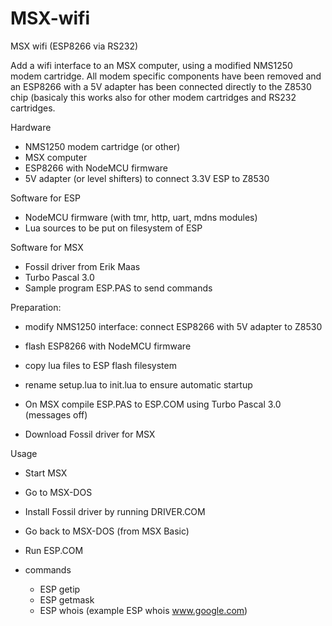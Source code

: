 # MSX-wifi
MSX wifi (ESP8266 via RS232)

Add a wifi interface to an MSX computer, using a modified NMS1250 modem cartridge. 
All modem specific components have been removed and an ESP8266 with a 5V adapter
has been connected directly to the Z8530 chip (basicaly this works also for other
modem cartridges and RS232 cartridges.

Hardware
- NMS1250 modem cartridge (or other)
- MSX computer
- ESP8266 with NodeMCU firmware
- 5V adapter (or level shifters) to connect 3.3V ESP to Z8530

Software for ESP
- NodeMCU firmware (with tmr, http, uart, mdns modules)
- Lua sources to be put on filesystem of ESP

Software for MSX
- Fossil driver from Erik Maas
- Turbo Pascal 3.0
- Sample program ESP.PAS to send commands

Preparation:
- modify NMS1250 interface: connect ESP8266 with 5V adapter to Z8530
- flash ESP8266 with NodeMCU firmware
- copy lua files to ESP flash filesystem
- rename setup.lua to init.lua to ensure automatic startup

- On MSX compile ESP.PAS to ESP.COM using Turbo Pascal 3.0 (messages off)
- Download Fossil driver for MSX

Usage
- Start MSX
- Go to MSX-DOS
- Install Fossil driver by running DRIVER.COM
- Go back to MSX-DOS (from MSX Basic)
- Run ESP.COM

- commands
  - ESP getip
  - ESP getmask
  - ESP whois <host>
    (example ESP whois www.google.com)
    
